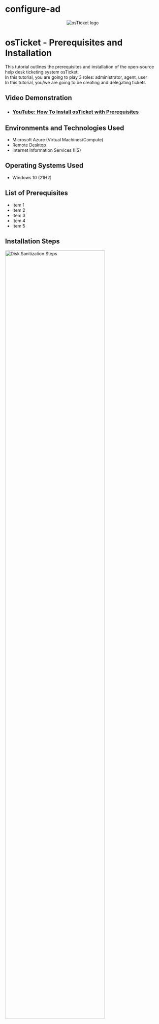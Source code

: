 # configure-ad

<p align="center">
<img src="https://i.imgur.com/Clzj7Xs.png" alt="osTicket logo"/>
</p>

<h1>osTicket - Prerequisites and Installation</h1>
This tutorial outlines the prerequisites and installation of the open-source help desk ticketing system osTicket.<br />
In this tutorial, you are going to play 3 roles:  administrator, agent, user <br>
In this tutorial, you/we are going to be creating and delegating tickets <br>

<h2>Video Demonstration</h2>

- ### [YouTube: How To Install osTicket with Prerequisites](https://www.youtube.com)

<h2>Environments and Technologies Used</h2>

- Microsoft Azure (Virtual Machines/Compute)
- Remote Desktop
- Internet Information Services (IIS)

<h2>Operating Systems Used </h2>

- Windows 10</b> (21H2)

<h2>List of Prerequisites</h2>

- Item 1
- Item 2
- Item 3
- Item 4
- Item 5

<h2>Installation Steps</h2>

<p>
<img src="https://i.imgur.com/DJmEXEB.png" height="80%" width="80%" alt="Disk Sanitization Steps"/>
</p>
<p>
<strong> SUMMARY</strong>  <br>
&nbsp;&nbsp;&nbsp;&nbsp;&nbsp;&nbsp;&nbsp;&nbsp;   <em> Instructions on how to get DC's private IP </em> <br>
<strong> Create 2 VMs (1 Window 2022 [DC-1], 1 Window 10 [Client-1]) (Use the same Resource Group and Vnet )</strong><br>
Windows 2022 - note: don't check the box under Licensing <br>
Windows 10 - DO check the box under Licensing

  
<strong> Change DC-1 NIC to static </strong><br>
&nbsp;&nbsp;&nbsp;&nbsp;  1) Go to the Virtual Machine's page <br>
2) Right click the name of your Windows 2022 DC-1 and open it in a new tab <br>
3) In the sidebar under "Networking" click "Network settings" (1) and then Click "IP configurations" (2) > <br>
![1 - put 2 red recs](https://github.com/jaysixco/configure-ad/assets/160427311/cdf031c9-aded-4db5-a705-ea40688a515c)
<br>
4) Scroll down and click "ipconfig1" (1), then click "Static" (2), and then click "Save" (3) <br>
![2 - 3 red recs - ip, static, save](https://github.com/jaysixco/configure-ad/assets/160427311/66dc1505-5820-43f1-8521-77edd06a4d3f) <br>



<strong> Login to DC-1's firewall (hint: type) and enable ICMPv4 traffic  </strong><br>
&nbsp;&nbsp;&nbsp;&nbsp;  Enable - Start menu > type firewall > click option with 'Advanced Security' > Inbound Rules > widen screen so you can see Protocol tab > 
&nbsp;&nbsp;&nbsp;&nbsp;  right click ICMPv4EchoRequests > Enable rule (there's two enable both of them in turn)

<strong> Login to Client-1 and ping DC-1 to see if it worked  </strong><br>
&nbsp;&nbsp;&nbsp;&nbsp;&nbsp;&nbsp;&nbsp;&nbsp;   <em> Instructions on how to get DC's private IP </em>
<img width="960" alt="ping worked" src="https://github.com/jaysixco/configure-ad/assets/160427311/59817a5c-d136-4890-886b-a99891dec9b4">


<strong> DC-1 </strong>  
<strong> Install ADDS + setup forest </strong><br>
<strong>&nbsp;&nbsp;&nbsp;&nbsp;   Install ADDS </strong> = Service Manager > 'Add roles and features' </strong><br>
<img width="960" alt="Capture" src="https://github.com/jaysixco/configure-ad/assets/160427311/86f64b1b-abfc-435f-a5ee-8e7135ec307e">
<br>
Keep clicking "Next>" button until you get to "Server Roles" tab (following screen). Click the box next to "Active Directory Domain Services" <br>
<img width="588" alt="Capture" src="https://github.com/jaysixco/configure-ad/assets/160427311/828837cc-8ec0-47f0-b7fc-2af4be09d846">
<br>
After you click the box next to "Active Directory Domain Services", this box will pop up (see screenshot below). Just click "Add Features" <br>
<img width="313" alt="Capture - Add Features" src="https://github.com/jaysixco/configure-ad/assets/160427311/5d63572e-eeb2-4df5-8d3f-d7c03914a40a">
<br>
After that, just keep clicking "Next" until you get to the "Features" tab (<em>add screenshot later</em>) Click Install. Then after it installs, click "Close".
<br>
<br>
<strong>&nbsp;&nbsp;&nbsp;&nbsp;   Set up new forest </strong> = Service manager > look at upper right on the left side of the word 'manage'; should see what looks like a flag and a triangle with an exclamation point in it, click it > <br> 
<img width="960" alt="Capture-flagexclamation" src="https://github.com/jaysixco/configure-ad/assets/160427311/332bade1-9d4a-4ca8-b582-a198b17bfb73">
>

<br>

Promote > <br>
<img width="960" alt="Capture1-promote" src="https://github.com/jaysixco/configure-ad/assets/160427311/781927ea-eb90-4e9b-a39c-d1c089470f88">
<br>


Click "Add a new forest" and type "mydomain.com" ><br>
<img width="572" alt="Capture2-addforest+username" src="https://github.com/jaysixco/configure-ad/assets/160427311/e043bf1e-0909-4b6f-acc0-6b3faf4153cc">


<br>

Create a password >  <br>
<img width="574" alt="Capture3-password" src="https://github.com/jaysixco/configure-ad/assets/160427311/a3c31e70-009d-47b6-b403-d16e0daf85e6">

<br>
<strong> Keep clicking "Next>" button until you can't anymore. Then click "Install" button. Wait. After it installs, it will automatically log you out. </strong><br>
<strong> If you try to log back in with "labuser" as the username, it won't work. You have to log back in as "mydomain.com\labuser" in the username. You can still log in with the same password you used for "labuser" (ie. if your password was "Abc123" for username "labuser", the password is still "Abc123" for username "mydomain.com\labuser).  </strong><br>
<br>

<strong> Create an Admin account and a place to store all the users we'll create later  </strong><br>
<strong> Log in to DC-1. Type "Active Directory"in Start Menu search box (//edit screenshot later, put red rectangle around the start menu search box and Active Dicrectory//) and click "Active Directory Users and Computers (ADUC)" > </strong><br>
<img width="960" alt="Capture - ADUC" src="https://github.com/jaysixco/configure-ad/assets/160427311/b947408d-dde2-4fdd-9b40-57cb426ec615">
<br>

<strong> Create an Organizational Unit (OU) called “_EMPLOYEES”  </strong><br>
&nbsp;&nbsp;&nbsp;&nbsp;  Right click "mydomain.com" > Hover mouse over "New" > Click "Organizational Unit" > (Underscore not mandatory in '_EMPLOYEES', but done for the lab) <br>
<img width="565" alt="Capture - OU" src="https://github.com/jaysixco/configure-ad/assets/160427311/d7c7cb8d-4d7c-40f7-bdd2-12d5f3374e75">
<br>

<strong> Create a new OU named “_ADMINS”  </strong><br>
&nbsp;&nbsp;&nbsp;&nbsp;  Right click "mydomain.com" > New > Organizational Unit > type "_ADMINS" <br>
<br>

<strong> Create a new employee named “Jane Doe” (same password) with the username of “jane_admin”  </strong><br>
&nbsp;&nbsp;&nbsp;&nbsp;  Right click '_ADMINS' > New > User <br>
<br>

<strong> DON'T FORGET to make jane_admin a “Domain Admin” (just because her name is in the Admin folder doesn't mean she's actually an Admin yet)   </strong><br>
Possible screenshot
<br>

<strong> Add jane_admin to the “Domain Admins” Security Group  </strong><br>
&nbsp;&nbsp;&nbsp;&nbsp;  Double click "Admins" > Right click "jane_admin" > Click "Properties" > Click "Member Of" tab > Type "domain" > Click "Check names" > Click "Domain Admins" > Click following button sequence: "Ok","Ok","Apply","Ok" <br>
<br>

<strong> Log out/close the Remote Desktop connection to DC-1 and log back in as “mydomain.com\jane_admin”  </strong>

<strong> Use jane_admin as your admin account from now on  </strong>

<strong> Now we'll be dealing with Client-1  </strong><br>

<strong> CLIENT-1 </strong> <br>
<strong> Starting in Azure, go to DNS server and make it DC-1's private IP </strong> <br>
&nbsp;&nbsp;&nbsp;&nbsp;   Get DC's Private IP address first <br>
&nbsp;&nbsp;&nbsp;&nbsp;&nbsp;&nbsp;&nbsp;&nbsp;    Click DC-1 > Scroll down until you see "Private IP address" <br>   
&nbsp;&nbsp;&nbsp;&nbsp;   Go to Client-1 > Networking > Network Interface > DNS servers > Custom > Paste DC-1's Private IP > Save <br>
&nbsp;&nbsp;&nbsp;&nbsp;   <strong> Hit restart </strong> so it logs you out of Client-1 remote desktop <br>
&nbsp;&nbsp;&nbsp;&nbsp;   <strong> Log back in as labuser </strong> (remember, we haven't joined it to any domain yet)

<strong> Rename the PC as mydomain.com\jane_admin </strong><br>
&nbsp;&nbsp;&nbsp;&nbsp;   Right click the start button >  Click "Systems" > Scroll down > Click "Rename this Pc (advanced)" > Click "Change" > Click circle next to "Domain" > Type "mydomain.com" > then, username:mydomain.com\jane_admin + password:J~S~2 <br>
<br>

<strong> Remote Desktop for non-administrative users on Client-1 </strong> <br>
&nbsp;&nbsp;&nbsp;&nbsp;   <strong> Log into </strong> Client-1 as mydomain.com\jane_admin and open system properties (right click Start button > Click "System") (see screenshot) <br>
&nbsp;&nbsp;&nbsp;&nbsp;   <strong> Click </strong> “Remote Desktop” <br>
&nbsp;&nbsp;&nbsp;&nbsp;   <strong> Click </strong> “Select users that can remotely access this PC” <br>
&nbsp;&nbsp;&nbsp;&nbsp;   <strong> Click </strong> “Add” <br>
&nbsp;&nbsp;&nbsp;&nbsp;   <strong> Type </strong>  “domain users”, click </strong> "Check Names", then click "Ok" (see first screenshot). On the page after that, click "OK" as well (see second screenshot) 
//Put the screenshots side by side

<strong> Create a bunch of additional users and attempt to log into Client-1 with one of the users </strong><br>
1) Log in to DC-1 as jane_admin (see screenshot)
2) Open PowerShell_ise as an administrator (type Powershell in start menu search bar, right click "Windows Powershell ISE" > Click "Run as administrator" <br>
   //Get a better screenshot <br> 
   //Put a rectangle around start menu search bar, circle with arrow pointing to "Windows Powershell ISE", and have the screenshot capture "Run as administrator" as well
<img width="625" alt="Capture - Powershell ISE admin" src="https://github.com/jaysixco/configure-ad/assets/160427311/e3e2aabe-786f-423d-a26c-1869817dcea5">
<br>
Open link (https://github.com/joshmadakor1/AD_PS/blob/master/Generate-Names-Create-Users.ps1) in a new tab then click "Raw" (screenshot below) 
<br>
<img width="960" alt="Capture - Click Raw" src="https://github.com/jaysixco/configure-ad/assets/160427311/0891ba73-964d-4479-bc91-6e08c6055411">
<br>
Copy all the "Raw" content (ctrl + A, then ctrl + C), then go back to the Powershell Ise homepage (see screenshot below). <br>
Click "New File" (screenshot below, letter A). <br>
Click anywhere in the white section and press "ctrl + V" to Paste. <br>
Click the green play button to run the script (screenshot below, letter B)
<br>
<img width="854" alt="Capture - ctrl + V, New Script, Run Script" src="https://github.com/jaysixco/configure-ad/assets/160427311/31f27fbd-6c3b-47b7-8751-682adbb25135">
<br>
After you click the play button (screenshot above), a bunch of accounts will start generating in the "_EMPLOYEES" organization unit (see screenshot below)
<br>
<img width="565" alt="Capture - Users created" src="https://github.com/jaysixco/configure-ad/assets/160427311/352e9fef-cf56-4b6e-8eac-8956c6b9d500">
<br>

<strong> Log in to Client-1 with one of the accounts </strong><br>
In the screenshot above, we can see that one of the account names is "bapa.mop" so we will use it for our example. <br>
Log out of Client-1. Log back in through Remote Desktop. Click //"Use a different account"// (see first screenshot)
The username is "bapa.mop" (no "mydomain.com" required). 
If you noticed, because of the script all the accounts have the same password as password (see screenshot above<br>
<br>
<strong> Finish. </strong>

<p>
  <em>Steps above are accurate. Are able to complete with steps above. All that is left to do is slight formatting.</em>
</p>
<br>
<br>
<br>
<br>
<br>
<br>
<br>
<br>
<br>
<br>
<br>
<br>
<br>
<br>
<br>
<br>
<br>
<br>
<strong> SUMMARY):</strong>  <br>
&nbsp;&nbsp;&nbsp;&nbsp;&nbsp;&nbsp;&nbsp;&nbsp;   <em> Instructions on how to get DC's private IP </em> <br>
<strong> Create 2 VMs (1 Window 2022 [DC-1], 1 Window 10 [Client-1]) (Use the same Resource Group and Vnet )</strong>

  
<strong> Change DC-1 NIC to static </strong><br>
&nbsp;&nbsp;&nbsp;&nbsp;  DC-1 > In the sidebar under "Networking" click "Network settings" > click IP configurations > scroll down and click ipconfig > click static > Save


<strong> Login to DC-1's firewall (hint: type) and enable ICMPv4 traffic  </strong><br>
&nbsp;&nbsp;&nbsp;&nbsp;  Enable - Start menu > type firewall > click option with 'Advanced Security' > Inbound Rules > widen screen so you can see Protocol tab > 
&nbsp;&nbsp;&nbsp;&nbsp;  right click ICMPv4EchoRequests > Enable rule (there's two enable both of them in turn)

<strong> Login to Client-1 and ping DC-1 to see if it worked  </strong><br>
&nbsp;&nbsp;&nbsp;&nbsp;&nbsp;&nbsp;&nbsp;&nbsp;   <em> Instructions on how to get DC's private IP </em>
<img width="960" alt="ping worked" src="https://github.com/jaysixco/configure-ad/assets/160427311/59817a5c-d136-4890-886b-a99891dec9b4">


<strong> DC-1 </strong>  
<strong> Install ADDS + setup forest </strong><br>
<strong>&nbsp;&nbsp;&nbsp;&nbsp;   Install ADDS </strong> = Service Manager > 'Add roles and features' </strong><br>
<img width="960" alt="Capture" src="https://github.com/jaysixco/configure-ad/assets/160427311/86f64b1b-abfc-435f-a5ee-8e7135ec307e">
<br>
Keep clicking "Next>" button until you get to "Server Roles" tab (following screen). Click the box next to "Active Directory Domain Services" <br>
<img width="588" alt="Capture" src="https://github.com/jaysixco/configure-ad/assets/160427311/828837cc-8ec0-47f0-b7fc-2af4be09d846">
<br>
After you click the box next to "Active Directory Domain Services", this box will pop up (see screenshot below). Just click "Add Features" <br>
<img width="313" alt="Capture - Add Features" src="https://github.com/jaysixco/configure-ad/assets/160427311/5d63572e-eeb2-4df5-8d3f-d7c03914a40a">
<br>
After that, just keep clicking "Next" until you get to the "Features" tab (<em>add screenshot later</em>) Click Install. Then after it installs, click "Close".
<br>
<br>
<strong>&nbsp;&nbsp;&nbsp;&nbsp;   Set up new forest </strong> = Service manager > look at upper right on the left side of the word 'manage'; should see what looks like a flag and a triangle with an exclamation point in it, click it > <br> 
<img width="960" alt="Capture-flagexclamation" src="https://github.com/jaysixco/configure-ad/assets/160427311/332bade1-9d4a-4ca8-b582-a198b17bfb73">
>

<br>

Promote > <br>
<img width="960" alt="Capture1-promote" src="https://github.com/jaysixco/configure-ad/assets/160427311/781927ea-eb90-4e9b-a39c-d1c089470f88">
<br>


Click "Add a new forest" and type "mydomain.com" ><br>
<img width="572" alt="Capture2-addforest+username" src="https://github.com/jaysixco/configure-ad/assets/160427311/e043bf1e-0909-4b6f-acc0-6b3faf4153cc">


<br>

Create a password >  <br>
<img width="574" alt="Capture3-password" src="https://github.com/jaysixco/configure-ad/assets/160427311/a3c31e70-009d-47b6-b403-d16e0daf85e6">

<br>
<strong> Keep clicking "Next>" button until you can't anymore. Then click "Install" button. Wait. After it installs, it will automatically log you out. </strong><br>
<strong> If you try to log back in with "labuser" as the username, it won't work. You have to log back in as "mydomain.com\labuser" in the username. You can still log in with the same password you used for "labuser" (ie. if your password was "Abc123" for username "labuser", the password is still "Abc123" for username "mydomain.com\labuser).  </strong><br>
<br>

<strong> Create an Admin account and a place to store all the users we'll create later  </strong><br>
<strong> Log in to DC-1. Type "Active Directory"in Start Menu search box (//edit screenshot later, put red rectangle around the start menu search box and Active Dicrectory//) and click "Active Directory Users and Computers (ADUC)" > </strong><br>
<img width="960" alt="Capture - ADUC" src="https://github.com/jaysixco/configure-ad/assets/160427311/b947408d-dde2-4fdd-9b40-57cb426ec615">
<br>

<strong> Create an Organizational Unit (OU) called “_EMPLOYEES”  </strong><br>
&nbsp;&nbsp;&nbsp;&nbsp;  Right click "mydomain.com" > Hover mouse over "New" > Click "Organizational Unit" > (Underscore not mandatory in '_EMPLOYEES', but done for the lab) <br>
<img width="565" alt="Capture - OU" src="https://github.com/jaysixco/configure-ad/assets/160427311/d7c7cb8d-4d7c-40f7-bdd2-12d5f3374e75">
<br>

<strong> Create a new OU named “_ADMINS”  </strong><br>
&nbsp;&nbsp;&nbsp;&nbsp;  Right click "mydomain.com" > New > Organizational Unit > type "_ADMINS" <br>
<br>

<strong> Create a new employee named “Jane Doe” (same password) with the username of “jane_admin”  </strong><br>
&nbsp;&nbsp;&nbsp;&nbsp;  Right click '_ADMINS' > New > User <br>
<br>

<strong> DON'T FORGET to make jane_admin a “Domain Admin” (just because her name is in the Admin folder doesn't mean she's actually an Admin yet)   </strong><br>
Possible screenshot
<br>

<strong> Add jane_admin to the “Domain Admins” Security Group  </strong><br>
&nbsp;&nbsp;&nbsp;&nbsp;  Double click "Admins" > Right click "jane_admin" > Click "Properties" > Click "Member Of" tab > Type "domain" > Click "Check names" > Click "Domain Admins" > Click following button sequence: "Ok","Ok","Apply","Ok" <br>
<br>

<strong> Log out/close the Remote Desktop connection to DC-1 and log back in as “mydomain.com\jane_admin”  </strong>

<strong> Use jane_admin as your admin account from now on  </strong>

<strong> Now we'll be dealing with Client-1  </strong><br>

<strong> CLIENT-1 </strong> <br>
<strong> Starting in Azure, go to DNS server and make it DC-1's private IP </strong> <br>
&nbsp;&nbsp;&nbsp;&nbsp;   Get DC's Private IP address first <br>
&nbsp;&nbsp;&nbsp;&nbsp;&nbsp;&nbsp;&nbsp;&nbsp;    Click DC-1 > Scroll down until you see "Private IP address" <br>   
&nbsp;&nbsp;&nbsp;&nbsp;   Go to Client-1 > Networking > Network Interface > DNS servers > Custom > Paste DC-1's Private IP > Save <br>
&nbsp;&nbsp;&nbsp;&nbsp;   <strong> Hit restart </strong> so it logs you out of Client-1 remote desktop <br>
&nbsp;&nbsp;&nbsp;&nbsp;   <strong> Log back in as labuser </strong> (remember, we haven't joined it to any domain yet)

<strong> Rename the PC as mydomain.com\jane_admin </strong><br>
&nbsp;&nbsp;&nbsp;&nbsp;   Right click the start button >  Click "Systems" > Scroll down > Click "Rename this Pc (advanced)" > Click "Change" > Click circle next to "Domain" > Type "mydomain.com" > then, username:mydomain.com\jane_admin + password:J~S~2 <br>
<br>

<strong> Remote Desktop for non-administrative users on Client-1 </strong> <br>
&nbsp;&nbsp;&nbsp;&nbsp;   <strong> Log into </strong> Client-1 as mydomain.com\jane_admin and open system properties (right click Start button > Click "System") (see screenshot) <br>
&nbsp;&nbsp;&nbsp;&nbsp;   <strong> Click </strong> “Remote Desktop” <br>
&nbsp;&nbsp;&nbsp;&nbsp;   <strong> Click </strong> “Select users that can remotely access this PC” <br>
&nbsp;&nbsp;&nbsp;&nbsp;   <strong> Click </strong> “Add” <br>
&nbsp;&nbsp;&nbsp;&nbsp;   <strong> Type </strong>  “domain users”, click </strong> "Check Names", then click "Ok" (see first screenshot). On the page after that, click "OK" as well (see second screenshot) 
//Put the screenshots side by side

<strong> Create a bunch of additional users and attempt to log into Client-1 with one of the users </strong><br>
1) Log in to DC-1 as jane_admin (see screenshot)
2) Open PowerShell_ise as an administrator (type Powershell in start menu search bar, right click "Windows Powershell ISE" > Click "Run as administrator" <br>
   //Get a better screenshot <br> 
   //Put a rectangle around start menu search bar, circle with arrow pointing to "Windows Powershell ISE", and have the screenshot capture "Run as administrator" as well
<img width="625" alt="Capture - Powershell ISE admin" src="https://github.com/jaysixco/configure-ad/assets/160427311/e3e2aabe-786f-423d-a26c-1869817dcea5">
<br>
Open link (https://github.com/joshmadakor1/AD_PS/blob/master/Generate-Names-Create-Users.ps1) in a new tab then click "Raw" (screenshot below) 
<br>
<img width="960" alt="Capture - Click Raw" src="https://github.com/jaysixco/configure-ad/assets/160427311/0891ba73-964d-4479-bc91-6e08c6055411">
<br>
Copy all the "Raw" content (ctrl + A, then ctrl + C), then go back to the Powershell Ise homepage (see screenshot below). <br>
Click "New File" (screenshot below, letter A). <br>
Click anywhere in the white section and press "ctrl + V" to Paste. <br>
Click the green play button to run the script (screenshot below, letter B)
<br>
<img width="854" alt="Capture - ctrl + V, New Script, Run Script" src="https://github.com/jaysixco/configure-ad/assets/160427311/31f27fbd-6c3b-47b7-8751-682adbb25135">
<br>
After you click the play button (screenshot above), a bunch of accounts will start generating in the "_EMPLOYEES" organization unit (see screenshot below)
<br>
<img width="565" alt="Capture - Users created" src="https://github.com/jaysixco/configure-ad/assets/160427311/352e9fef-cf56-4b6e-8eac-8956c6b9d500">
<br>

<strong> Log in to Client-1 with one of the accounts </strong><br>
In the screenshot above, we can see that one of the account names is "bapa.mop" so we will use it for our example. <br>
Log out of Client-1. Log back in through Remote Desktop. Click //"Use a different account"// (see first screenshot)
The username is "bapa.mop" (no "mydomain.com" required). 
If you noticed, because of the script all the accounts have the same password as password (see screenshot above<br>
<br>
<strong> Finish. </strong>

<p>
  <em>Steps above are accurate. Are able to complete with steps above. All that is left to do is slight formatting.</em>
